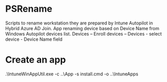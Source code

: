 # PSRename
Scripts to rename workstation they are prepared by Intune Autopilot in Hybrid Azure AD Join. App renaming device based on Device Name from Windows Autopilot devices list.
Devices – Enroll devices – Devices - select device - Device Name field

# Create an app
.\IntuneWinAppUtil.exe -c ..\App -s install.cmd -o ..\IntuneApps

